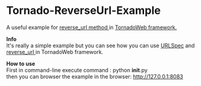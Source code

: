 Tornado-ReverseUrl-Example
==========================

A useful example for <a href='http://www.tornadoweb.org/en/stable/web.html#tornado.web.RequestHandler.reverse_url' target='_blank'>
reverse_url method
</a>
in 
<a href='http://www.tornadoweb.org' target='_blank'>
TornadoWeb framework.
</a>
<br />

<strong>Info</strong> <br />
It's really a simple example but you can see how you can use <a href='http://www.tornadoweb.org/en/stable/web.html#tornado.web.URLSpec' target='_blank'>URLSpec</a> and <a href='http://www.tornadoweb.org/en/stable/web.html#tornado.web.RequestHandler.reverse_url' target='_blank'> reverse_url </a>in TornadoWeb framework.



<strong>How to use</strong>
<br />
First in command-line execute command : python __init__.py 
<br />
then you can browser the example in the browser: http://127.0.0.1:8083




